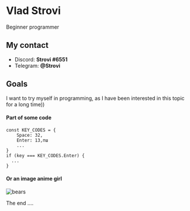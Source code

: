 # Vlad Strovi

Beginner programmer

## My contact

 * Discord: **Strovi #6551**
 * Telegram: **@Strovi**

## Goals

I want to try myself in programming, as I have been interested in this topic for a long time))

#### Part of some code

```
const KEY_CODES = {
    Space: 32,
    Enter: 13,пш
    ...
}
if (key === KEY_CODES.Enter) {
  ...
}
```
#### Or an image anime girl

![bears](https://animeanime.jp/imgs/p/jtKDOVlKAvjRrNw8SXAVejagI61Nrq_oqaqr/303578.jpg)

The end ....